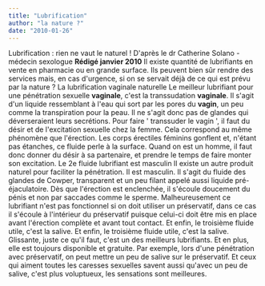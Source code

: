 ```yaml
---
title: "Lubrification"
author: "la nature ?"
date: "2010-01-26"
---
```


Lubrification : rien ne vaut le naturel ! D'après le dr Catherine Solano - médecin sexologue **Rédigé janvier 2010** Il existe quantité de lubrifiants en vente en pharmacie ou en grande surface. Ils peuvent bien sûr rendre des services mais, en cas d'urgence, si on se servait déjà de ce qui est prévu par la nature ? La lubrification vaginale naturelle Le meilleur lubrifiant pour une pénétration sexuelle **vaginale**, c'est la transsudation **vaginale**. Il s'agit d'un liquide ressemblant à l'eau qui sort par les pores du **vagin**, un peu comme la transpiration pour la peau. Il ne s'agit donc pas de glandes qui déverseraient leurs secrétions. Pour faire ' transsuder le vagin ', il faut du désir et de l'excitation sexuelle chez la femme. Cela correspond au même phénomène que l'érection. Les corps érectiles féminins gonflent et, n'étant pas étanches, ce fluide perle à la surface. Quand on est un homme, il faut donc donner du désir à sa partenaire, et prendre le temps de faire monter son excitation. Le 2e fluide lubrifiant est masculin Il existe un autre produit naturel pour faciliter la pénétration. Il est masculin. Il s'agit du fluide des glandes de Cowper, transparent et un peu filant appelé aussi liquide pré-éjaculatoire. Dès que l'érection est enclenchée, il s'écoule doucement du pénis et non par saccades comme le sperme. Malheureusement ce lubrifiant n'est pas fonctionnel si on doit utiliser un préservatif, dans ce cas il s'écoule à l'intérieur du préservatif puisque celui-ci doit être mis en place avant l'érection complète et avant tout contact. Et enfin, le troisième fluide utile, c'est la salive. Et enfin, le troisième fluide utile, c'est la salive. Glissante, juste ce qu'il faut, c'est un des meilleurs lubrifiants. Et en plus, elle est toujours disponible et gratuite. Par exemple, lors d'une pénétration avec préservatif, on peut mettre un peu de salive sur le préservatif. Et ceux qui aiment toutes les caresses sexuelles savent aussi qu'avec un peu de salive, c'est plus voluptueux, les sensations sont meilleures.
